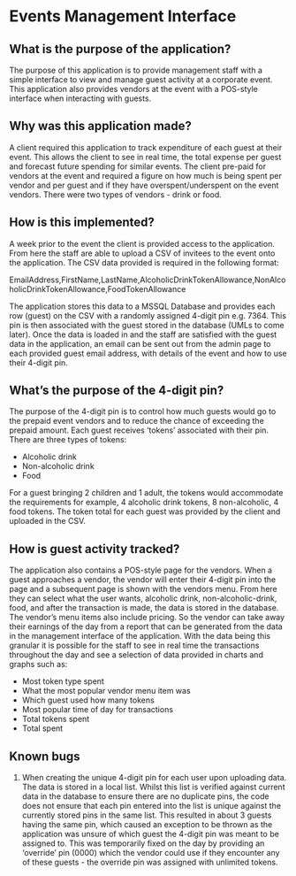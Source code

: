 # Events Management Interface

## What is the purpose of the application?
The purpose of this application is to provide management staff with a simple interface to view and manage guest activity at a corporate event. This application also provides vendors at the event with a POS-style interface when interacting with guests.

## Why was this application made?
A client required this application to track expenditure of each guest at their event. This allows the client to see in real time, the total expense per guest and forecast future spending for similar events. The client pre-paid for vendors at the event and required a figure on how much is being spent per vendor and per guest and if they have overspent/underspent on the event vendors. There were two types of vendors - drink or food.

## How is this implemented?
A week prior to the event the client is provided access to the application. From here the staff are able to upload a CSV of invitees to the event onto the application. The CSV data provided is required in the following format:

EmailAddress,FirstName,LastName,AlcoholicDrinkTokenAllowance,NonAlcoholicDrinkTokenAllowance,FoodTokenAllowance

The application stores this data to a MSSQL Database and provides each row (guest) on the CSV with a randomly assigned 4-digit pin e.g. 7364. This pin is then associated with the guest stored in the database (UMLs to come later). Once the data is loaded in and the staff are satisfied with the guest data in the application, an email can be sent out from the admin page to each provided guest email address, with details of the event and how to use their 4-digit pin. 

## What’s the purpose of the 4-digit pin?
The purpose of the 4-digit pin is to control how much guests would go to the prepaid event vendors and to reduce the chance of exceeding the prepaid amount. Each guest receives ‘tokens’ associated with their pin. There are three types of tokens:

 - Alcoholic drink
 - Non-alcoholic drink
 - Food

For a guest bringing 2 children and 1 adult, the tokens would accommodate the requirements for example, 4 alcoholic drink tokens, 8 non-alcoholic, 4 food tokens. The token total for each guest was provided by the client and uploaded in the CSV.

## How is guest activity tracked?
The application also contains a POS-style page for the vendors. When a guest approaches a vendor, the vendor will enter their 4-digit pin into the page and a subsequent page is shown with the vendors menu. From here they can select what the user wants, alcoholic drink, non-alcoholic-drink, food,  and after the transaction is made, the data is stored in the database. The vendor’s menu items also include pricing. So the vendor can take away their earnings of the day from a report that can be generated from the data in the management interface of the application. With the data being this granular it is possible for the staff to see in real time the transactions throughout the day and see a selection of data provided in charts and graphs such as:

 - Most token type spent
 - What the most popular vendor menu item was
 - Which guest used how many tokens
 - Most popular time of day for transactions
 - Total tokens spent
 - Total spent

## Known bugs
1. When creating the unique 4-digit pin for each user upon uploading data. The data is stored in a local list. Whilst this list is verified against current data in the database to ensure there are no duplicate pins, the code does not ensure that each pin entered into the list is unique against the currently stored pins in the same list. This resulted in about 3 guests having the same pin, which caused an exception to be thrown as the application was unsure of which guest the 4-digit pin was meant to be assigned to. This was temporarily fixed on the day by providing an ‘override’ pin (0000) which the vendor could use if they encounter any of these guests - the override pin was assigned with unlimited tokens.



